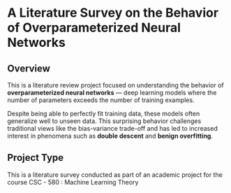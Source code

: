 # A Literature Survey on the Behavior of Overparameterized Neural Networks


## Overview

This is a literature review project focused on understanding the behavior of **overparameterized neural networks** — deep learning models where the number of parameters exceeds the number of training examples.

Despite being able to perfectly fit training data, these models often generalize well to unseen data. This surprising behavior challenges traditional views like the bias-variance trade-off and has led to increased interest in phenomena such as **double descent** and **benign overfitting**.


## Project Type

This is a literature survey conducted as part of an academic project for the course CSC - 580 : Machine Learning Theory




